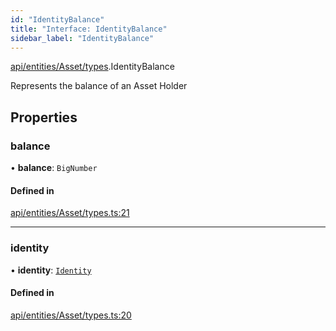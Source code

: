 ```yaml
---
id: "IdentityBalance"
title: "Interface: IdentityBalance"
sidebar_label: "IdentityBalance"
---
```


[api/entities/Asset/types](../../../../../../modules/API/Entities/Asset/Types/Types.md).IdentityBalance

Represents the balance of an Asset Holder

## Properties

### balance

• **balance**: `BigNumber`

#### Defined in

[api/entities/Asset/types.ts:21](https://github.com/PolymeshAssociation/polymesh-sdk/blob/5a778578/src/api/entities/Asset/types.ts#L21)

___

### identity

• **identity**: [`Identity`](../../../../../../classes/API/Entities/Identity/Identity.md)

#### Defined in

[api/entities/Asset/types.ts:20](https://github.com/PolymeshAssociation/polymesh-sdk/blob/5a778578/src/api/entities/Asset/types.ts#L20)
